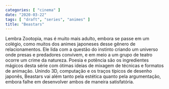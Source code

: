 ```yaml
---
categories: [ "cinema" ]
date: "2020-03-22"
tags: [ "draft", "series", "animes" ]
title: "Beastars"
---
```

Lembra Zootopia, mas é muito mais adulto, embora se passe em um colégio,
como muitos dos animes japoneses desse gênero de relacionamentos. Ele
lida com a questão do instinto criando um universo onde presas
e predadores convivem, e em meio a um grupo de teatro ocorre um
crime da natureza. Poesia e potência são os ingredientes mágicos
desta série com ótimas ideias de mixagem de técnicas e formatos
de animação. Unindo 3D, computação e os traços típicos de
desenho japonês, Beastars vai além tanto pela estética quanto
pela argumentação, embora falhe em desenvolver ambos de maneira
satisfatória.
